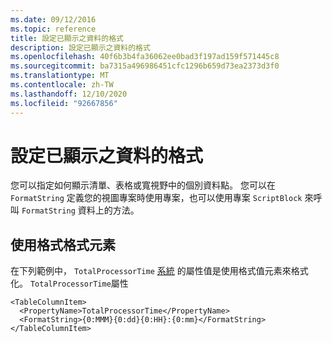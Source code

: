```yaml
---
ms.date: 09/12/2016
ms.topic: reference
title: 設定已顯示之資料的格式
description: 設定已顯示之資料的格式
ms.openlocfilehash: 40f6b3b4fa36062ee0bad3f197ad159f571445c8
ms.sourcegitcommit: ba7315a496986451cfc1296b659d73ea2373d3f0
ms.translationtype: MT
ms.contentlocale: zh-TW
ms.lasthandoff: 12/10/2020
ms.locfileid: "92667856"
---
```

# <a name="formatting-displayed-data"></a>設定已顯示之資料的格式

您可以指定如何顯示清單、表格或寬視野中的個別資料點。 您可以在 `FormatString` 定義您的視圖專案時使用專案，也可以使用專案 `ScriptBlock` 來呼叫 `FormatString` 資料上的方法。

## <a name="using-the-formatstring-element"></a>使用格式格式元素

在下列範例中， `TotalProcessorTime` [系統](/dotnet/api/System.Diagnostics.Process) 的屬性值是使用格式值元素來格式化。 `TotalProcessorTime`屬性

```
<TableColumnItem>
  <PropertyName>TotalProcessorTime</PropertyName>
  <FormatString>{0:MMM}{0:dd}{0:HH}:{0:mm}</FormatString>
</TableColumnItem>
```
